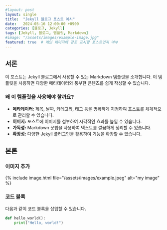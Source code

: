 ```yaml
---
#layout: post
layout: single
title:  "Jekyll 블로그 포스트 예시"
date:   2024-05-16 12:00:00 +0900
categories: [블로그, Jekyll]
tags: [Jekyll, 블로그, 템플릿, Markdown]
#image: "/assets/images/example-image.jpg"
featured: true  # 메인 페이지에 강조 표시할 포스트인지 여부
---
```




## 서론

이 포스트는 Jekyll 블로그에서 사용할 수 있는 Markdown 템플릿을 소개합니다. 이 템플릿을 사용하면 다양한 메타데이터와 풍부한 콘텐츠를 쉽게 작성할 수 있습니다.

### 왜 이 템플릿을 사용해야 할까요?

- **메타데이터:** 제목, 날짜, 카테고리, 태그 등을 명확하게 지정하여 포스트를 체계적으로 관리할 수 있습니다.
- **이미지:** 포스트에 이미지를 첨부하여 시각적인 효과를 높일 수 있습니다.
- **가독성:** Markdown 문법을 사용하여 텍스트를 깔끔하게 정리할 수 있습니다.
- **확장성:** 다양한 Jekyll 플러그인을 활용하여 기능을 확장할 수 있습니다.

## 본론

### 이미지 추가
{% include image.html file="/assets/images/example.jpeg" alt="my image" %}

### 코드 블록

다음과 같이 코드 블록을 삽입할 수 있습니다.

```python
def hello_world():
    print("Hello, world!")
```

